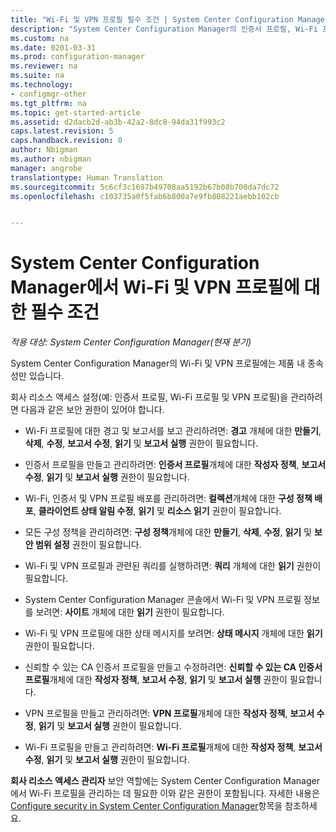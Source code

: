 ```yaml
---
title: "Wi-Fi 및 VPN 프로필 필수 조건 | System Center Configuration Manager"
description: "System Center Configuration Manager의 인증서 프로필, Wi-Fi 프로필 및 VPN 프로필을 관리하는 데 필요한 보안 권한에 대해 알아봅니다."
ms.custom: na
ms.date: 0201-03-31
ms.prod: configuration-manager
ms.reviewer: na
ms.suite: na
ms.technology:
- configmgr-other
ms.tgt_pltfrm: na
ms.topic: get-started-article
ms.assetid: d2dacb2d-ab3b-42a2-8dc8-94da31f993c2
caps.latest.revision: 5
caps.handback.revision: 0
author: Nbigman
ms.author: nbigman
manager: angrobe
translationtype: Human Translation
ms.sourcegitcommit: 5c6cf3c1697b49708aa5192b67b08b700da7dc72
ms.openlocfilehash: c103735a0f5fab6b800a7e9fb808221aebb102cb


---
```

# <a name="prerequisites-for-wi-fi-and-vpn-profiles-in-system-center-configuration-manager"></a>System Center Configuration Manager에서 Wi-Fi 및 VPN 프로필에 대한 필수 조건

*적용 대상: System Center Configuration Manager(현재 분기)*

System Center Configuration Manager의 Wi-Fi 및 VPN 프로필에는 제품 내 종속성만 있습니다.  

 회사 리소스 액세스 설정(예: 인증서 프로필, Wi-Fi 프로필 및 VPN 프로필)을 관리하려면 다음과 같은 보안 권한이 있어야 합니다.  

-   Wi-Fi 프로필에 대한 경고 및 보고서를 보고 관리하려면: **경고** 개체에 대한 **만들기**, **삭제**, **수정**, **보고서 수정**, **읽기** 및 **보고서 실행** 권한이 필요합니다.  

-   인증서 프로필을 만들고 관리하려면: **인증서 프로필**개체에 대한 **작성자 정책**, **보고서 수정**, **읽기** 및 **보고서 실행** 권한이 필요합니다.  

-   Wi-Fi, 인증서 및 VPN 프로필 배포를 관리하려면: **컬렉션**개체에 대한 **구성 정책 배포**, **클라이언트 상태 알림 수정**, **읽기** 및 **리소스 읽기** 권한이 필요합니다.  

-   모든 구성 정책을 관리하려면: **구성 정책**개체에 대한 **만들기**, **삭제**, **수정**, **읽기** 및 **보안 범위 설정** 권한이 필요합니다.  

-   Wi-Fi 및 VPN 프로필과 관련된 쿼리를 실행하려면: **쿼리** 개체에 대한 **읽기** 권한이 필요합니다.  

-   System Center Configuration Manager 콘솔에서 Wi-Fi 및 VPN 프로필 정보를 보려면: **사이트** 개체에 대한 **읽기** 권한이 필요합니다.  

-   Wi-Fi 및 VPN 프로필에 대한 상태 메시지를 보려면: **상태 메시지** 개체에 대한 **읽기** 권한이 필요합니다.  

-   신뢰할 수 있는 CA 인증서 프로필을 만들고 수정하려면: **신뢰할 수 있는 CA 인증서 프로필**개체에 대한 **작성자 정책**, **보고서 수정**, **읽기** 및 **보고서 실행** 권한이 필요합니다.  

-   VPN 프로필을 만들고 관리하려면: **VPN 프로필**개체에 대한 **작성자 정책**, **보고서 수정**, **읽기** 및 **보고서 실행** 권한이 필요합니다.  

-   Wi-Fi 프로필을 만들고 관리하려면: **Wi-Fi 프로필**개체에 대한 **작성자 정책**, **보고서 수정**, **읽기** 및 **보고서 실행** 권한이 필요합니다.  

 **회사 리소스 액세스 관리자** 보안 역할에는 System Center Configuration Manager에서 Wi-Fi 프로필을 관리하는 데 필요한 이와 같은 권한이 포함됩니다. 자세한 내용은 [Configure security in System Center Configuration Manager](../../core/plan-design/security/configure-security.md)항목을 참조하세요.



<!--HONumber=Nov16_HO1-->


